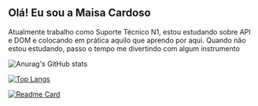 ## Olá! Eu sou a Maisa Cardoso
Atualmente trabalho como Suporte Técnico N1, estou estudando sobre API e DOM e colocando em prática aquilo que aprendo por aqui. Quando não estou estudando, passo o tempo me divertindo com algum instrumento


![Anurag's GitHub stats](https://github-readme-stats.vercel.app/api?username=MaisaSilvac&show_icons=true&theme=tokyonight)

[![Top Langs](https://github-readme-stats.vercel.app/api/top-langs/?username=MaisaSilvac)](https://github.com/MaisaSilvac/github-readme-stats)

[![Readme Card](https://github-readme-stats.vercel.app/api/pin/?username=MaisasILVAC&repo=github-readme-stats)](https://github.com/MaisaSilvac/github-readme-stats)
